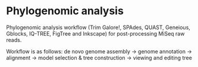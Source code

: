# Phylogenomic analysis
 
 Phylogenomic analysis workflow (Trim Galore!, SPAdes, QUAST, Geneious, Gblocks, IQ-TREE, FigTree and Inkscape) for post-processing MiSeq raw reads.
  
 Workflow is as follows:
 de novo genome assembly -> genome annotation -> alignment -> model selection & tree construction -> viewing and editing tree
 
